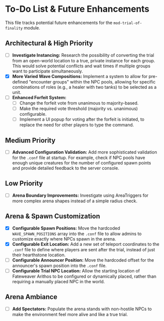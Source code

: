 # To-Do List & Future Enhancements

This file tracks potential future enhancements for the `mod-trial-of-finality` module.

## Architectural & High Priority
- [ ] **Investigate Instancing:** Research the possibility of converting the trial from an open-world location to a true, private instance for each group. This would solve potential conflicts and wait times if multiple groups want to participate simultaneously.
- [x] **More Varied Wave Compositions:** Implement a system to allow for pre-defined "encounter groups" within the NPC pools, allowing for specific combinations of roles (e.g., a healer with two tanks) to be selected as a unit.
- [ ] **Enhanced Forfeit System:**
    - [ ] Change the forfeit vote from unanimous to majority-based.
    - [ ] Make the required vote threshold (majority vs. unanimous) configurable.
    - [ ] Implement a UI popup for voting after the forfeit is initiated, to replace the need for other players to type the command.

## Medium Priority
- [ ] **Advanced Configuration Validation:** Add more sophisticated validation for the `.conf` file at startup. For example, check if NPC pools have enough unique creatures for the number of configured spawn points and provide detailed feedback to the server console.

## Low Priority
- [ ] **Arena Boundary Improvements:** Investigate using AreaTriggers for more complex arena shapes instead of a simple radius check.

## Arena & Spawn Customization
- [x] **Configurable Spawn Positions:** Move the hardcoded `WAVE_SPAWN_POSITIONS` array into the `.conf` file to allow admins to customize exactly where NPCs spawn in the arena.
- [x] **Configurable Exit Location:** Add a new set of teleport coordinates to the `.conf` file to define where players are sent after the trial, instead of just their hearthstone location.
- [ ] **Configurable Announcer Position:** Move the hardcoded offset for the announcer's spawn position into the `.conf` file.
- [ ] **Configurable Trial NPC Location:** Allow the starting location of Fateweaver Arithos to be configured or dynamically placed, rather than requiring a manually placed NPC in the world.

## Arena Ambiance
- [ ] **Add Spectators:** Populate the arena stands with non-hostile NPCs to make the environment feel more alive and like a true trial.
